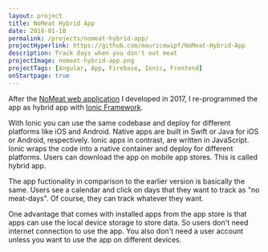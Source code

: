 ```yaml
---
layout: project
title: NoMeat Hybrid App
date: 2018-01-10
permalink: /projects/nomeat-hybrid-app/
projectHyperlink: https://github.com/mauricewipf/NoMeat-Hybrid-App
description: Track days when you don't eat meat
projectImage: nomeat-hybrid-app.png
projectTags: [Angular, App, Firebase, Ionic, Frontend]
onStartpage: true
---
```


After the <a href="https://www.mauwi.me/projects/no-meat-app-full-stack-course/">NoMeat web application</a> I developed
in 2017, I re-programmed the app as hybrid app with <a href="https://ionicframework.com/">Ionic Framework</a>.

With Ionic you can use the same codebase and deploy for different platforms like iOS and Android. Native apps are built
in Swift or Java for iOS or Android, respectively. Ionic apps in contrast, are written in JavaScript. Ionic wraps the
code into a native container and deploy for different platforms. Users can download the app on mobile app stores. This
is called hybrid app.

The app fuctionality in comparison to the earlier version is basically the same. Users see a calendar and click on days that they want to track as "no meat-days". Of course, they can track whatever they want. 

One advantage that comes with installed apps from the app store is that apps can use the local device storage to store data. So users don't need internet connection to use the app. You also don't need a user account unless you want to use the app on different devices.
